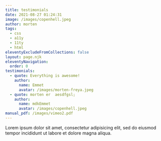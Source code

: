 ```yaml
---
title: testimonials
date: 2021-08-27 01:24:31
image: /images/copenhell.jpeg
author: morten
tags:
  - css
  - a11y
  - 11ty
  - html
eleventyExcludeFromCollections: false
layout: page.njk
eleventyNavigation:
  order: 0
testimonials:
  - quote: Everything is awesome!
    author:
      name: Emmet
      avatar: /images/morten-freya.jpeg
  - quote: morten er  aesdfgsl;
    author:
      name: mdkEmmet
      avatar: /images/copenhell.jpeg
manual_pdf: /images/vimeo2.pdf
---
```


Lorem ipsum dolor sit amet, consectetur adipisicing elit, sed do eiusmod tempor incididunt ut labore et dolore magna aliqua.
